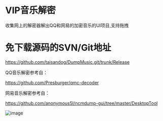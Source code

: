 # VIP音乐解密
收集网上的解密器解出QQ和网易的加密音乐的UI项目,支持拖拽


# 免下载源码的SVN/Git地址

https://github.com/taisandog/DumpMusic.git/trunk/Release


QQ音乐解密参考自：

https://github.com/Presburger/qmc-decoder

网易音乐解密参考自：

https://github.com/anonymous5l/ncmdump-gui/tree/master/DesktopTool


![image](https://github.com/taisandog/DumpMusic/raw/master/into.png)
